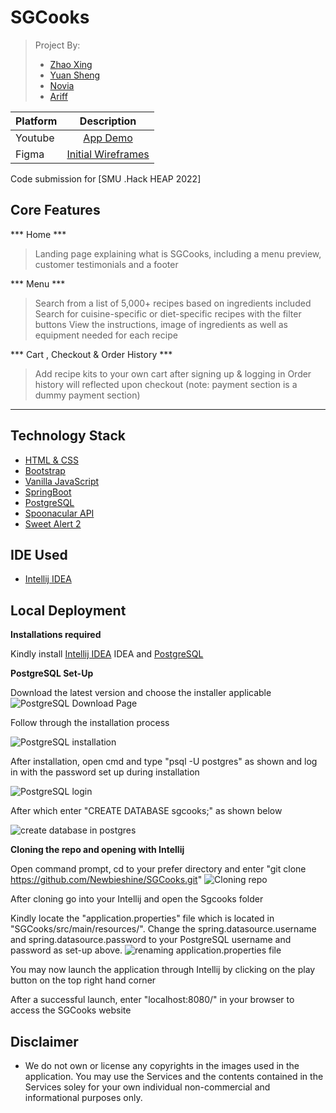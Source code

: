 # SGCooks
> Project By: 
> - [Zhao Xing](https://github.com/Newbieshine/)
> - [Yuan Sheng](https://github.com/ChongYuanSheng/)
> - [Novia](http://github.com/noviaantony/)
> - [Ariff](http://github.com//)

| Platform                          | Description                                                                                                                    |
:---------------------------------- | :----------------------------------------------------------------------------------------------------------------------------: |
| Youtube                           | [App Demo]()      |
| Figma                             | [Initial Wireframes]()    |


Code submission for [SMU .Hack HEAP 2022]

## Core Features

*** Home ***
> Landing page explaining what is SGCooks, including a menu preview, customer testimonials and a footer

*** Menu ***
> Search from a list of 5,000+ recipes based on ingredients included
> Search for cuisine-specific or diet-specific recipes with the filter buttons
> View the instructions, image of ingredients as well as equipment needed for each recipe

***  Cart , Checkout & Order History ***
> Add recipe kits to your own cart after signing up & logging in
> Order history will reflected upon checkout (note: payment section is a dummy payment section)

---
## **Technology Stack**
- [HTML & CSS]()
- [Bootstrap ](https://getbootstrap.com/)
- [Vanilla JavaScript](https://developer.mozilla.org/en-US/)
- [SpringBoot](https://spring.io/projects/spring-boot)
- [PostgreSQL](https://www.postgresql.org/download/)
- [Spoonacular API](https://spoonacular.com/food-api)
- [Sweet Alert 2](https://sweetalert2.github.io/)


## **IDE Used**
- [Intellij IDEA](https://www.jetbrains.com/idea/) 

## Local Deployment

**Installations required**

Kindly install [Intellij IDEA](https://www.jetbrains.com/idea/) IDEA and [PostgreSQL](https://www.postgresql.org/download/)

**PostgreSQL Set-Up**

Download the latest version and choose the installer applicable 
![PostgreSQL Download Page](https://github.com/Newbieshine/SGCooks/blob/main/set-up%20resources/Postgres-Download.PNG?raw=true)

Follow through the installation process

![PostgreSQL installation](https://github.com/Newbieshine/SGCooks/blob/main/set-up%20resources/postgres-installation1.PNG?raw=true)

After installation, open cmd and type "psql -U postgres" as shown and log in with the password set up during installation

![PostgreSQL login](https://github.com/Newbieshine/SGCooks/blob/main/set-up%20resources/psql-login.PNG?raw=true)

After which enter "CREATE DATABASE sgcooks;" as shown below

![create database in postgres](https://github.com/Newbieshine/SGCooks/blob/main/set-up%20resources/create-database.PNG?raw=true)


**Cloning the repo and opening with Intellij**

Open command prompt, cd to your prefer directory and enter "git clone https://github.com/Newbieshine/SGCooks.git"
![Cloning repo](https://github.com/Newbieshine/SGCooks/blob/main/set-up%20resources/git-clone.PNG?raw=true)

After cloning go into your Intellij and open the Sgcooks folder

Kindly locate the "application.properties" file which is located in "SGCooks/src/main/resources/". Change the spring.datasource.username and spring.datasource.password to your PostgreSQL username and password as set-up above. 
![renaming application.properties file](https://github.com/Newbieshine/SGCooks/blob/main/set-up%20resources/rename-application-properties.jpg?raw=true)

You may now launch the application through Intellij by clicking on the play button on the top right hand corner

After a successful launch, enter "localhost:8080/" in your browser to access the SGCooks website

## Disclaimer
- We do not own or license any copyrights in the images used in the application. You may use the Services and the contents contained in the Services soley for your own individual non-commercial and informational purposes only.
